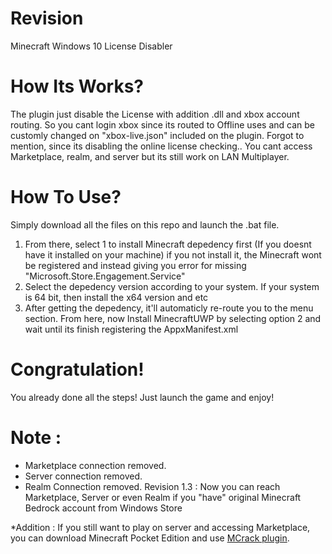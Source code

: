 # Revision
Minecraft Windows 10 License Disabler

# How Its Works?
The plugin just disable the License with addition .dll and xbox account routing. So you cant login xbox since its routed to Offline uses and can be customly changed on "xbox-live.json" included on the plugin.
Forgot to mention, since its disabling the online license checking.. You cant access Marketplace, realm, and server but its still work on LAN Multiplayer.

# How To Use?
Simply download all the files on this repo and launch the .bat file. 
1. From there, select 1 to install Minecraft depedency first (If you doesnt have it installed on your machine) if you not install it, the Minecraft wont be registered and instead giving you error for missing "Microsoft.Store.Engagement.Service"
2. Select the depedency version according to your system. If your system is 64 bit, then install the x64 version and etc
3. After getting the depedency, it'll automaticly re-route you to the menu section. From here, now Install MinecraftUWP by selecting option 2 and wait until its finish registering the AppxManifest.xml

# Congratulation!
You already done all the steps! Just launch the game and enjoy!

# Note :
- Marketplace connection removed.
- Server connection removed.
- Realm Connection removed.
Revision 1.3 : Now you can reach Marketplace, Server or even Realm if you "have" original Minecraft Bedrock account from Windows Store

*Addition : If you still want to play on server and accessing Marketplace, you can download Minecraft Pocket Edition and use [MCrack plugin](https://github.com/Yuuki-kito/MCrack).
